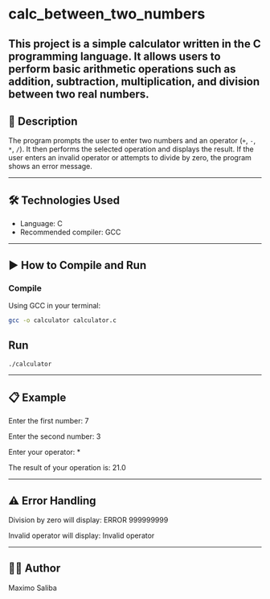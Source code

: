 # calc_between_two_numbers
This project is a simple calculator written in the C programming language. It allows users to perform basic arithmetic operations such as addition, subtraction, multiplication, and division between two real numbers.
---

## 📌 Description

The program prompts the user to enter two numbers and an operator (`+`, `-`, `*`, `/`). It then performs the selected operation and displays the result. If the user enters an invalid operator or attempts to divide by zero, the program shows an error message.

---

## 🛠️ Technologies Used

- Language: C
- Recommended compiler: GCC

---

## ▶️ How to Compile and Run

### Compile

Using GCC in your terminal:

```bash
gcc -o calculator calculator.c
```
## Run
```bash
./calculator
```
---
## 📋 Example

Enter the first number: 7

Enter the second number: 3

Enter your operator: *

The result of your operation is: 21.0

---
## ⚠️ Error Handling
Division by zero will display: ERROR 999999999

Invalid operator will display: Invalid operator

---
## 👨‍💻 Author
Maximo Saliba

